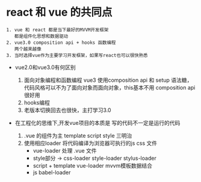 # react 和 vue 的共同点
    1. vue 和 react 都是当下最好的MVVM开发框架
       都是组件化思想和数据驱动
    2. vue3.0 composition api + hooks 函数编程
       两个越来越像
    3. 当时选择vue作为主要学习开发框架，如果写react也可以很快熟悉


- vue2.0和vue3.0有何区别
    1. 面向对象编程和函数编程
        vue3 使用composition api 和 setup 语法糖， 代码风格可以不为了面向对象而面向对象，this基本不用
        composition api 很好用 
    2. hooks编程
    3. 老版本切换回去也很快，主打学习3.0


- 在工程化的思维下,开发vue项目的本质是
    写的代码不一定是运行的代码
    1. .vue 的组件为主
        template  script  style  三明治
    2. 使用相应loader 将代码编译为浏览器可执行的js  css 文件
        - vue-loader 处理 .vue 文件
        - style部分  ->  css-loader style-loader stylus-loader  
        - script + template 
            vue-loader mvvm模板数据结合
        - js  babel-loader
